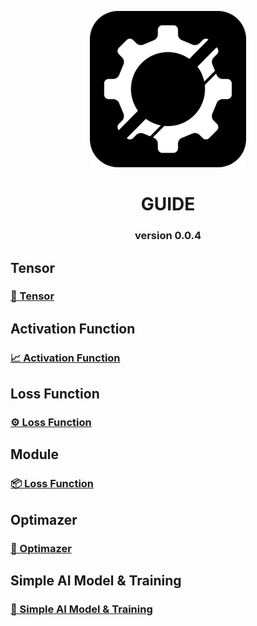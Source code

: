 <div align=center>

![image alt](https://github.com/araxnoid-code/ROTTA-rs/blob/main/assets/rotta-rs_logo_for_github.png?raw=true)


</div>

<div align=center>

# GUIDE
### version 0.0.4
</div align=center>


## Tensor
### [🔢 Tensor](https://github.com/araxnoid-code/ROTTA-rs/blob/main/book/section/1_tensor.md)

## Activation Function
### [📈 Activation Function](https://github.com/araxnoid-code/ROTTA-rs/blob/main/book/section/2_Activation_Function.md)


## Loss Function
### [⚙️ Loss Function](https://github.com/araxnoid-code/ROTTA-rs/blob/main/book/section/3_Loss_Function.md)


## Module
### [📦️ Loss Function](https://github.com/araxnoid-code/ROTTA-rs/blob/main/book/section/4_Module.md)


## Optimazer
### [🚀 Optimazer](https://github.com/araxnoid-code/ROTTA-rs/blob/main/book/section/5_Optimazer.md)


## Simple AI Model & Training
### [🤖 Simple AI Model & Training](https://github.com/araxnoid-code/ROTTA-rs/blob/main/book/section/6_simple_AI_model.md)
